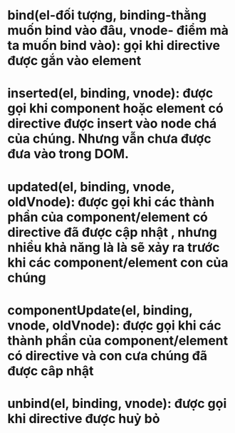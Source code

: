 # bind(el-đối tượng, binding-thằng muốn bind vào đâu, vnode- điểm mà ta muốn bind vào): gọi khi directive được gắn vào element

# inserted(el, binding, vnode): được gọi khi component hoặc element có directive được insert vào node chá của chúng. Nhưng vẫn chưa được đưa vào trong DOM.

# updated(el, binding, vnode, oldVnode): được gọi khi các thành phần của component/element có directive đã được cập nhật , nhưng nhiều khả năng là là sẽ xảy ra trước khi các component/element con của chúng

# componentUpdate(el, binding, vnode, oldVnode): được gọi khi các thành phần của component/element có directive và con cưa chúng đã được câp nhật

# unbind(el, binding, vnode): được gọi khi directive được huỷ bỏ